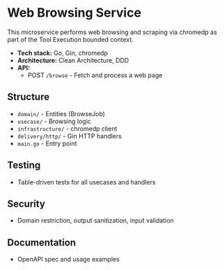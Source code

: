 # Web Browsing Service

This microservice performs web browsing and scraping via chromedp as part of the Tool Execution bounded context.

- **Tech stack:** Go, Gin, chromedp
- **Architecture:** Clean Architecture, DDD
- **API:**
  - POST `/browse` - Fetch and process a web page

## Structure
- `domain/` - Entities (BrowseJob)
- `usecase/` - Browsing logic
- `infrastructure/` - chromedp client
- `delivery/http/` - Gin HTTP handlers
- `main.go` - Entry point

## Testing
- Table-driven tests for all usecases and handlers

## Security
- Domain restriction, output sanitization, input validation

## Documentation
- OpenAPI spec and usage examples
